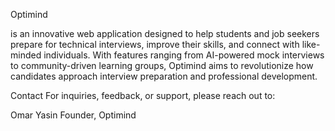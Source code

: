 
Optimind

is an innovative web application designed to help students and job seekers prepare for technical interviews, improve their skills, and connect with like-minded individuals. With features ranging from AI-powered mock interviews to community-driven learning groups, Optimind aims to revolutionize how candidates approach interview preparation and professional development.


Contact
For inquiries, feedback, or support, please reach out to:

Omar Yasin
Founder, Optimind
